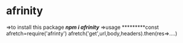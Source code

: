 # afrinity

=>to install this package
    *****npm i afrinity*****
=>usage
  *********const afretch=require('afrinty')
  afretch('get',url,body,headers).then(res=>....)
